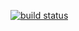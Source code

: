 [![build status](https://gitlab-ci.kohn.io/projects/16/status.png?ref=master)](https://gitlab-ci.kohn.io/projects/16?ref=master)